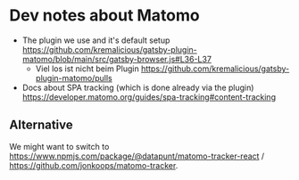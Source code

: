 # Dev notes about Matomo

- The plugin we use and it's default setup https://github.com/kremalicious/gatsby-plugin-matomo/blob/main/src/gatsby-browser.js#L36-L37
  - Viel los ist nicht beim Plugin https://github.com/kremalicious/gatsby-plugin-matomo/pulls
- Docs about SPA tracking (which is done already via the plugin) https://developer.matomo.org/guides/spa-tracking#content-tracking

## Alternative

We might want to switch to https://www.npmjs.com/package/@datapunt/matomo-tracker-react / https://github.com/jonkoops/matomo-tracker.
